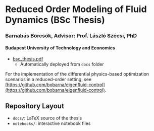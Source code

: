 # Reduced Order Modeling of Fluid Dynamics (BSc Thesis)
### Barnabás Börcsök, Advisor: Prof. László Szécsi, PhD
#### Budapest University of Technology and Economics

- [bsc_thesis.pdf](https://bobarna.github.io/bsc-thesis/bsc_thesis.pdf)
    - Automatically deployed from `docs` folder

For the implementation of the differential physics-based optimization scenarios
in a reduced-order setting, see
[https://github.com/bobarna/eigenfluid-control](https://github.com/bobarna/eigenfluid-control).

## Repository Layout
- `docs/`: LaTeX source of the thesis
- `notebooks/`: interactive notebook files
